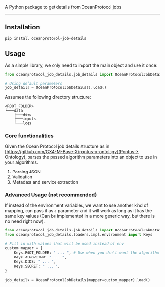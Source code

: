A Python package to get details from OceanProtocol jobs

---

## Installation

```
pip install oceanprotocol-job-details
```

## Usage 

As a simple library, we only need to import the main object and use it once:

```Python
from oceanprotocol_job_details.job_details import OceanProtocolJobDetails

# Using default parameters
job_details = OceanProtocolJobDetails().load()
```

Assumes the following directory structure:
```
<ROOT_FOLDER>
└───data
    ├───ddos
    ├───inputs
    └───logs
```

### Core functionalities

Given the Ocean Protocol job details structure as in [https://github.com/GX4FM-Base-X/pontus-x-ontology](Pontus-X Ontology), parses the passed algorithm parameters into an object to use in your algorithms.

1. Parsing JSON
1. Validation
1. Metadata and service extraction


### Advanced Usage (not recommended)

If instead of the environment variables, we want to use another kind of mapping, can pass it as a parameter and it will work as long as it has the same key values (Can be implemented in a more generic way, but there is no need right now).

```Python
from oceanprotocol_job_details.job_details import OceanProtocolJobDetails
from oceanprotocol_job_details.loaders.impl.environment import Keys

# Fill in with values that will be used instead of env
custom_mapper = {
    Keys.ROOT_FOLDER: " ... ", # Use when you don't want the algorithm to take '/' as base Path
    Keys.ALGORITHM: " ... ",
    Keys.DIDS: " ... ",
    Keys.SECRET: " ... ",
}

job_details = OceanProtocolJobDetails(mapper=custom_mapper).load()
```


